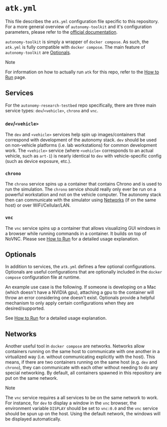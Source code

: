 # `atk.yml`

This file describes the `atk.yml` configuration file specific to this repository. For
a more general overview of `autonomy-toolkit` and it's configuration parameters, please
refer to the [official documentation](https://projects.sbel.org/autonomy-toolkit).

`autonomy-toolkit` is simply a wrapper of `docker compose`. As such, the `atk.yml`
is fully compatible with `docker compose`. The main feature of `autonomy-toolkit`
are [Optionals](#optionals).

> [!NOTE]
> For information on how to actually run `atk` for this repo, refer to the
> [How to Run](./how-to-run.md) page.

## Services

For the `autonomy-research-testbed` repo specifically, there are three main service
types: `dev`/`<vehicle>`, `chrono` and `vnc`.

### `dev`/`<vehicle>`

The `dev` and `<vehicle>` services help spin up images/containers that correspond with
development of the autonomy stack. `dev` should be used on non-vehicle platforms (i.e. lab workstations) for common development work. The `<vehicle>` service (where `<vehicle>` corresponds to an actual vehicle, such as `art-1`) is nearly identical to `dev` with vehicle-specific config (such as device exposure, etc.).

### `chrono`

The `chrono` service spins up a container that contains Chrono and is used to run the
simulation. The `chrono` service should really only ever be run on a powerful workstation and not on the vehicle computer. The autonomy stack then can communicate with the simulator using [Networks](#networks) (if on the same host) or over WiFi/Cellular/LAN.

### `vnc`

The `vnc` service spins up a container that allows visualizing GUI windows in a browser
while running commands in a container. It builds on top of NoVNC. Please see
[How to Run](./how-to-run.md#vnc) for a detailed usage explanation.

## Optionals

In addition to services, the `atk.yml` defines a few optional configurations. Optionals are useful configurations that are optionally included in the `docker compose` configuration file at runtime.

An example use case is the following. If someone is developing on a Mac (which doesn't have a NVIDIA gpu), attaching a gpu to the container will throw an error considering one doesn't exist. Optionals provide a helpful mechanism to only apply certain configurations when they are desired/supported.

See [How to Run](./how-to-run.md#optionals) for a detailed usage explanation.

## Networks

Another useful tool in `docker compose` are networks. Networks allow containers running on the same host to communicate with one another in a virtualized way (i.e. without communicating explicitly with the host). This means, if there are two containers running on the same host (e.g. `dev` and `chrono`), they can communicate with each other without needing to do any special networking. By default, all containers spawned in this repository are put on the same network.

> [!NOTE]
> The `vnc` service requires a all services to be on the same network to work. For instance, for `dev` to display a window in the `vnc` browser, the environment variable `DISPLAY` should be set to `vnc:0.0` and the `vnc` service should be spun up on the host. Using the default network, the windows will be displayed automatically.
